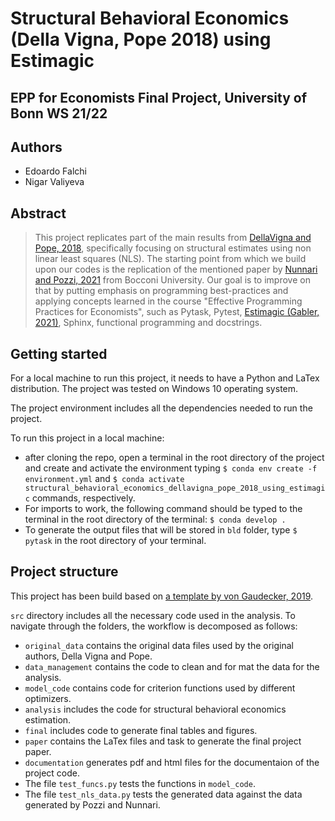 # Structural Behavioral Economics (Della Vigna, Pope 2018) using Estimagic
## EPP for Economists Final Project, University of Bonn WS 21/22

## Authors
 - Edoardo Falchi
 - Nigar Valiyeva

## Abstract

> This project replicates part of the main results from [DellaVigna and Pope, 2018](https://doi.org/10.1093/restud/rdx033),
specifically focusing on structural estimates using non linear least squares (NLS). The
starting point from which we build upon our codes is the replication of the mentioned
paper by [Nunnari and Pozzi, 2021](https://github.com/MassimilianoPozzi/python_julia_structural_behavioral_economics)
from Bocconi University. Our goal is to improve on that by putting emphasis on programming best-practices and applying concepts learned
in the course "Effective Programming Practices for Economists", such as Pytask, Pytest,
[Estimagic (Gabler, 2021)](https://github.com/OpenSourceEconomics/estimagic), Sphinx, functional programming and docstrings.

## Getting started

For a local machine to run this project, it needs to have a Python and LaTex distribution.
The project was tested on Windows 10 operating system.

The project environment includes all the dependencies needed to run the project.

To run this project in a local machine:
 - after cloning the repo, open a terminal in the root directory of the project
and create and activate the environment typing `$ conda env create -f environment.yml` and `$ conda activate structural_behavioral_economics_dellavigna_pope_2018_using_estimagic` commands, respectively.
 - For imports to work, the following command should be typed to the terminal in the root directory of the terminal: `$ conda develop .`
 - To generate the output files that will be stored in `bld` folder, type `$ pytask` in the root directory of your terminal.

## Project structure

This project has been build based on [a template by von Gaudecker, 2019](https://econ-project-templates.readthedocs.io/en/stable/index.html).

`src` directory includes all the necessary code used in the analysis. To navigate through the folders, the workflow is decomposed as follows:
 - `original_data` contains the original data files used by the original authors, Della Vigna and Pope.
 - `data_management` contains the code to clean and for mat the data for the analysis.
 - `model_code` contains code for criterion functions used by different optimizers.
 - `analysis` includes the code for structural behavioral economics estimation.
 - `final` includes code to generate final tables and figures.
 - `paper` contains the LaTex files and task to generate the final project paper.
 - `documentation` generates pdf and html files for the documentaion of the project code.
 - The file `test_funcs.py` tests the functions in `model_code`.
 - The file `test_nls_data.py` tests the generated data against the data generated by Pozzi and Nunnari.
   
